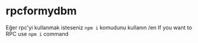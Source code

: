 # rpcformydbm
Eğer rpc'yi kullanmak isteseniz `npm i` komudunu kullanın /en
If you want to RPC use `npm i` command
